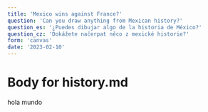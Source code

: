 ```yaml
---
title: 'Mexico wins against France?'
question: 'Can you draw anything from Mexican history?'
question_es: '¿Puedes dibujar algo de la historia de México?'
question_cz: 'Dokážete načerpat něco z mexické historie?'
form: 'canvas'
date: '2023-02-10'
---
```


# Body for history.md

hola mundo